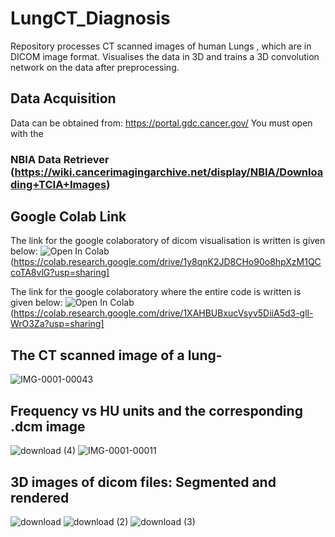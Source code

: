 # LungCT_Diagnosis
Repository processes CT scanned  images of human Lungs , which are in DICOM image format. Visualises the data in 3D and trains a 3D convolution network on the data after preprocessing. 
## Data Acquisition
Data can be obtained from: https://portal.gdc.cancer.gov/
You must open with the 
### NBIA Data Retriever (https://wiki.cancerimagingarchive.net/display/NBIA/Downloading+TCIA+Images)
## Google Colab Link

The link for the google colaboratory of dicom visualisation is written is given below:
![Open In Colab](https://colab.research.google.com/assets/colab-badge.svg)(https://colab.research.google.com/drive/1y8qnK2JD8CHo90o8hpXzM1QCcoTA8vlG?usp=sharing]

The link for the google colaboratory where the entire code is written is given below:
![Open In Colab](https://colab.research.google.com/assets/colab-badge.svg)(https://colab.research.google.com/drive/1XAHBUBxucVsyv5DiiA5d3-gll-WrO3Za?usp=sharing]


## The  CT scanned image of a lung- 
![IMG-0001-00043](https://user-images.githubusercontent.com/45651909/89045280-e0cfdd80-d368-11ea-83f0-1eba4e7bdffa.jpg)

## Frequency vs HU units and the corresponding .dcm image
![download (4)](https://user-images.githubusercontent.com/45651909/89044986-63a46880-d368-11ea-9892-d847628b1725.png)
![IMG-0001-00011](https://user-images.githubusercontent.com/45651909/89045005-67d08600-d368-11ea-9af5-54068a09ace0.jpg)

## 3D images of dicom files: Segmented and rendered
![download](https://user-images.githubusercontent.com/45651909/89045364-09f06e00-d369-11ea-8042-fc3b249e165c.png)
![download (2)](https://user-images.githubusercontent.com/45651909/89045376-107ee580-d369-11ea-9180-1206eb77aa28.png)
![download (3)](https://user-images.githubusercontent.com/45651909/89045383-14126c80-d369-11ea-8edd-4bdd6db3549a.png)
